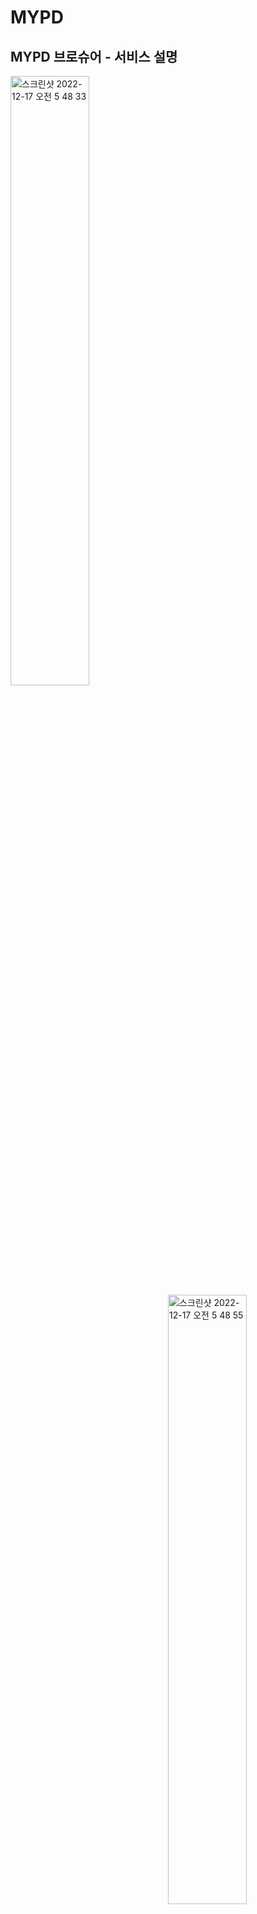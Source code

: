 # MYPD
## MYPD 브로슈어 - 서비스 설명
<img align="left" width="50%" alt="스크린샷 2022-12-17 오전 5 48 33" src="https://user-images.githubusercontent.com/79035672/208186909-810471f9-c12a-4f0d-a181-1feb67fe014e.png">
<img align="right" width="50%" alt="스크린샷 2022-12-17 오전 5 48 55" src="https://user-images.githubusercontent.com/79035672/208186921-b6676adf-5b0c-4934-8e2c-38040a78440d.png">
<img align="left" width="50%" alt="스크린샷 2022-12-17 오전 5 49 05" src="https://user-images.githubusercontent.com/79035672/208186930-cd1af9a2-abf6-44c7-9875-58bfd239e435.png">
<img align="right"width="50%" alt="스크린샷 2022-12-17 오전 5 49 14" src="https://user-images.githubusercontent.com/79035672/208186937-473029b1-f957-4bf9-989c-db527015dd9d.png">
